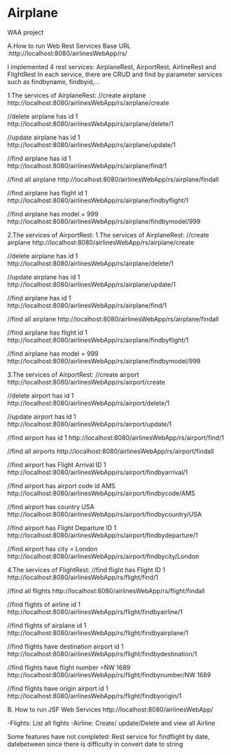 # Airplane
WAA project

A.How to run Web Rest Services
Base URL :http://localhost:8080/airlinesWebApp/rs/

I implemented 4 rest services: AirplaneRest, AirportRest, AirlineRest and FlightRest
In each service, there are CRUD and find by parameter services such as findbyname, findbyid,...

1.The services of AirplaneRest:
//create airplane
http://localhost:8080/airlinesWebApp/rs/airplane/create

//delete airplane has id 1
http://localhost:8080/airlinesWebApp/rs/airplane/delete/1

//update airplane has id 1
http://localhost:8080/airlinesWebApp/rs/airplane/update/1

//find airplane has id 1
http://localhost:8080/airlinesWebApp/rs/airplane/find/1 

//find all airplane
http://localhost:8080/airlinesWebApp/rs/airplane/findall

//find airplane has flight id 1
http://localhost:8080/airlinesWebApp/rs/airplane/findbyflight/1 

//find airplane has model = 999
http://localhost:8080/airlinesWebApp/rs/airplane/findbymodel/999


2.The services of AirportRest:
1.The services of AirplaneRest:
//create airplane
http://localhost:8080/airlinesWebApp/rs/airplane/create

//delete airplane has id 1
http://localhost:8080/airlinesWebApp/rs/airplane/delete/1

//update airplane has id 1
http://localhost:8080/airlinesWebApp/rs/airplane/update/1

//find airplane has id 1
http://localhost:8080/airlinesWebApp/rs/airplane/find/1 

//find all airplane
http://localhost:8080/airlinesWebApp/rs/airplane/findall

//find airplane has flight id 1
http://localhost:8080/airlinesWebApp/rs/airplane/findbyflight/1 

//find airplane has model = 999
http://localhost:8080/airlinesWebApp/rs/airplane/findbymodel/999

3.The services of AirportRest:
//create airport
http://localhost:8080/airlinesWebApp/rs/airport/create

//delete airport has id 1
http://localhost:8080/airlinesWebApp/rs/airport/delete/1

//update airport has id 1
http://localhost:8080/airlinesWebApp/rs/airport/update/1

//find airport has id 1
http://localhost:8080/airlinesWebApp/rs/airport/find/1 

//find all airports
http://localhost:8080/airlinesWebApp/rs/airport/findall


//find airport has Flight Arrival ID 1
http://localhost:8080/airlinesWebApp/rs/airport/findbyarrival/1 


//find airport has airport code id AMS
http://localhost:8080/airlinesWebApp/rs/airport/findbycode/AMS 

//find airport has country USA
http://localhost:8080/airlinesWebApp/rs/airport/findbycountry/USA 

//find airport has Flight Departure ID 1
http://localhost:8080/airlinesWebApp/rs/airport/findbydeparture/1 

//find airport has city  = London
http://localhost:8080/airlinesWebApp/rs/airport/findbycity/London


4.The services of FlightRest:
//find flight has Flight ID 1
http://localhost:8080/airlinesWebApp/rs/flight/find/1 

//find all flights
http://localhost:8080/airlinesWebApp/rs/flight/findall

//find flights of airline id 1
http://localhost:8080/airlinesWebApp/rs/flight/findbyairline/1

//find flights of airplane id 1
http://localhost:8080/airlinesWebApp/rs/flight/findbyairplane/1

//find flights have destination airport id 1
http://localhost:8080/airlinesWebApp/rs/flight/findbydestination/1

//find flights have flight number =NW 1689
http://localhost:8080/airlinesWebApp/rs/flight/findbynumber/NW 1689

//find flights have origin airport id 1
http://localhost:8080/airlinesWebApp/rs/flight/findbyorigin/1

B. How to run JSF Web  Services
http://localhost:8080/airlinesWebApp/

-Flights: List all fights
-Airline: Create/ update/Delete and view all Airline


Some features have not completed:
Rest service for findflight by date, datebetween since there is difficulty in convert date to string
